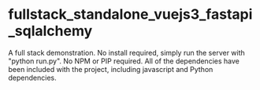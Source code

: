 # fullstack_standalone_vuejs3_fastapi_sqlalchemy
A full stack demonstration. No install required, simply run the server with "python run.py". No NPM or PIP required. All of the dependencies have been included with the project, including javascript and Python dependencies.
